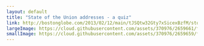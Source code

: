 ```yaml
---
layout: default
title: "State of the Union addresses - a quiz"
link: http://bostonglobe.com/2013/02/12/main/tJSQtw32Gty7xSicexBzfM/story.html
largeImage: https://cloud.githubusercontent.com/assets/370976/2659661/f9ab2768-c016-11e3-9aef-701aa41448ce.png
smallImage: https://cloud.githubusercontent.com/assets/370976/2659659/f6487e4a-c016-11e3-8e0f-7c007af5b9ba.png
---
```


